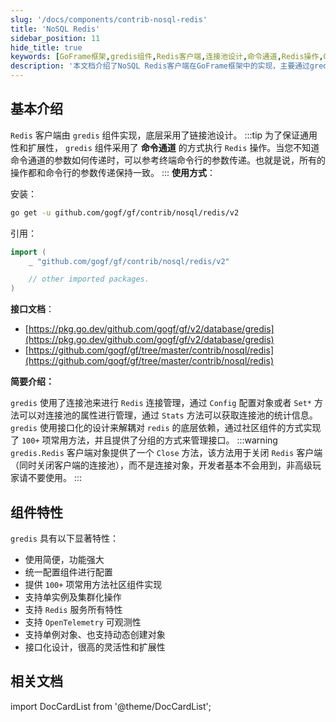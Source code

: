 ```yaml
---
slug: '/docs/components/contrib-nosql-redis'
title: 'NoSQL Redis'
sidebar_position: 11
hide_title: true
keywords: [GoFrame框架,gredis组件,Redis客户端,连接池设计,命令通道,Redis操作,GoFrame文档,接口化设计,NoSQL Redis,社区组件]
description: '本文档介绍了NoSQL Redis客户端在GoFrame框架中的实现，主要通过gredis组件进行Redis操作，采用连接池设计和命令通道方式，保证了组件的通用性和扩展性。本文提供安装和引用指南，强调gredis的显著特性，并链接至相关接口文档。开发者可通过社区组件实现100多项常用方法，并支持包括集群化操作在内的多种高级功能。'
---
```


## 基本介绍

`Redis` 客户端由 `gredis` 组件实现，底层采用了链接池设计。
:::tip
为了保证通用性和扩展性， `gredis` 组件采用了 **命令通道** 的方式执行 `Redis` 操作。当您不知道命令通道的参数如何传递时，可以参考终端命令行的参数传递。也就是说，所有的操作都和命令行的参数传递保持一致。
:::
**使用方式**：

安装：

```bash
go get -u github.com/gogf/gf/contrib/nosql/redis/v2
```

引用：

```go
import (
    _ "github.com/gogf/gf/contrib/nosql/redis/v2"

    // other imported packages.
)
```

**接口文档**：

- [https://pkg.go.dev/github.com/gogf/gf/v2/database/gredis](https://pkg.go.dev/github.com/gogf/gf/v2/database/gredis)
- [https://github.com/gogf/gf/tree/master/contrib/nosql/redis](https://github.com/gogf/gf/tree/master/contrib/nosql/redis)

**简要介绍：**

`gredis` 使用了连接池来进行 `Redis` 连接管理，通过 `Config` 配置对象或者 `Set*` 方法可以对连接池的属性进行管理，通过 `Stats` 方法可以获取连接池的统计信息。 `gredis` 使用接口化的设计来解耦对 `redis` 的底层依赖，通过社区组件的方式实现了 `100+` 项常用方法，并且提供了分组的方式来管理接口。
:::warning
`gredis.Redis` 客户端对象提供了一个 `Close` 方法，该方法用于关闭 `Redis` 客户端（同时关闭客户端的连接池），而不是连接对象，开发者基本不会用到，非高级玩家请不要使用。
:::

## 组件特性

`gredis` 具有以下显著特性：

- 使用简便，功能强大
- 统一配置组件进行配置
- 提供 `100+` 项常用方法社区组件实现
- 支持单实例及集群化操作
- 支持 `Redis` 服务所有特性
- 支持 `OpenTelemetry` 可观测性
- 支持单例对象、也支持动态创建对象
- 接口化设计，很高的灵活性和扩展性

## 相关文档
import DocCardList from '@theme/DocCardList';

<DocCardList />